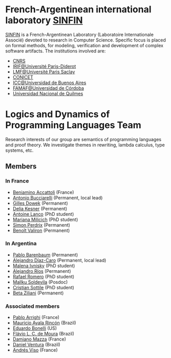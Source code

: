 # French-Argentinean international laboratory [SINFIN](http://www.lia-sinfin.org)

[SINFIN](http://www.lia-sinfin.org) is a French-Argentinean Laboratory (Laboratoire Internationale Associé) devoted to research in Computer Science. Specific focus is placed on formal methods, for modeling, verification and development of complex software artifacts.
The institutions involved are:
- [CNRS](http://www.cnrs.fr/)
- [IRIF@Université Paris-Diderot](http://www.irif.fr/)
- [LMF@Université Paris Saclay](https://lmf.cnrs.fr/)
- [CONICET](http://www.conicet.gov.ar/web/conicet/inicio)
- [ICC@Universidad de Buenos Aires](https://icc.fcen.uba.ar/)
- [FAMAF@Universidad de Córdoba](https://www.famaf.unc.edu.ar)
- [Universidad Nacional de Quilmes](http://www.unq.edu.ar)

# Logics and Dynamics of Programming Languages Team

Research interests of our group are semantics of programming languages and proof theory. We investigate themes in rewriting, lambda calculus, type systems, etc.

## Members
### In France

- [Beniamino Accattoli](https://sites.google.com/site/beniaminoaccattoli/) (France)
- [Antonio Bucciarelli](https://www.irif.fr/~buccia/) (Permanent, local lead)
- [Gilles Dowek](http://www.lsv.fr/~dowek/) (Permanent)
- [Delia Kesner](https://www.irif.fr/~kesner/) (Permanent)
- [Antoine Lanco](https://vals.lri.fr) (PhD student)
- [Mariana Milicich](https://www.irif.fr/users/milicich/index) (PhD student)
- [Simon Perdrix](https://members.loria.fr/SPerdrix/) (Permanent)
- [Benoît Valiron](http://www.monoidal.net) (Permanent)

### In Argentina

- [Pablo Barenbaum](https://foones.github.io) (Permanent)
- [Alejandro Díaz-Caro](https://staff.dc.uba.ar/adiazcaro/) (Permanent, local lead)
- [Malena Ivnisky](http://mivnisky.github.io/) (PhD student)
- [Alejandro Ríos](https://www-2.dc.uba.ar/grupinv/lorel/) (Permanent)
- [Rafael Romero](https://leafarromero.github.io/) (PhD student)
- [Mallku Soldevila](https://mallku2.github.io/about/) (Posdoc)
- [Cristian Sottile](https://cfsottile.github.io/) (PhD student)
- [Beta Ziliani](https://people.mpi-sws.org/~beta/) (Permanent)

### Associated members

- [Pablo Arrighi](https://pageperso.lif.univ-mrs.fr/pablo.arrighi/) (France)
- [Mauricio Ayala Rincón](http://www.mat.unb.br/ayala/) (Brazil)
- [Eduardo Bonelli](https://www.cs.stevens.edu/~ebonelli/) (US)
- [Flávio L. C. de Moura](http://www.cic.unb.br/~flavio/) (Brazil)
- [Damiano Mazza](http://www-lipn.univ-paris13.fr/~mazza/) (France)
- [Daniel Ventura](http://www.mat.unb.br/~ventura/) (Brazil)
- [Andrés Viso](https://firuzz.github.io/) (France)

